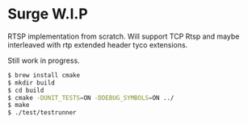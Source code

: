 # Surge W.I.P

RTSP implementation from scratch. Will support TCP Rtsp and maybe interleaved with rtp extended header tyco extensions.

Still work in progress.

```bash
$ brew install cmake
$ mkdir build
$ cd build
$ cmake -DUNIT_TESTS=ON -DDEBUG_SYMBOLS=ON ../
$ make
$ ./test/testrunner
```
